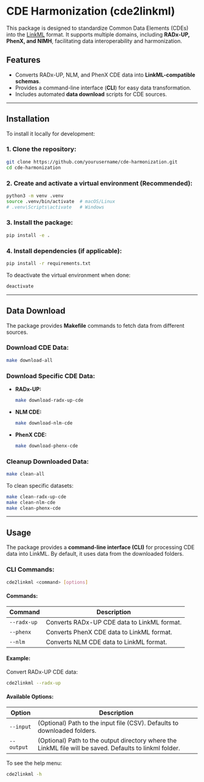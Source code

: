 # CDE Harmonization (cde2linkml)

This package is designed to standardize Common Data Elements (CDEs) into the [LinkML](https://linkml.io/) format. It supports multiple domains, including **RADx-UP, PhenX, and NIMH**, facilitating data interoperability and harmonization.

## Features

- Converts RADx-UP, NLM, and PhenX CDE data into **LinkML-compatible schemas**.
- Provides a command-line interface (**CLI**) for easy data transformation.
- Includes automated **data download** scripts for CDE sources.

---

## Installation

To install it locally for development:

### 1. Clone the repository:

```bash
git clone https://github.com/yourusername/cde-harmonization.git
cd cde-harmonization
```

### 2. Create and activate a virtual environment (Recommended):

```bash
python3 -m venv .venv
source .venv/bin/activate  # macOS/Linux
# .venv\Scripts\activate   # Windows
```

### 3. Install the package:

```bash
pip install -e .
```

### 4. Install dependencies (if applicable):

```bash
pip install -r requirements.txt
```

To deactivate the virtual environment when done:

```bash
deactivate
```

---

## Data Download

The package provides **Makefile** commands to fetch data from different sources.

### Download CDE Data:

```bash
make download-all
```

### Download Specific CDE Data:

- **RADx-UP:**
  ```bash
  make download-radx-up-cde
  ```
- **NLM CDE:**
  ```bash
  make download-nlm-cde
  ```
- **PhenX CDE:**
  ```bash
  make download-phenx-cde
  ```

### Cleanup Downloaded Data:

```bash
make clean-all
```

To clean specific datasets:

```bash
make clean-radx-up-cde
make clean-nlm-cde
make clean-phenx-cde
```

---

## Usage

The package provides a **command-line interface (CLI)** for processing CDE data into LinkML. By default, it uses data from the downloaded folders.

### CLI Commands:

```bash
cde2linkml <command> [options]
```

#### Commands:

| Command     | Description                                 |
| ----------- | ------------------------------------------- |
| `--radx-up` | Converts RADx-UP CDE data to LinkML format. |
| `--phenx`   | Converts PhenX CDE data to LinkML format.   |
| `--nlm`     | Converts NLM CDE data to LinkML format.     |

#### Example:

Convert RADx-UP CDE data:

```bash
cde2linkml --radx-up
```

#### Available Options:

| Option     | Description                                                                                             |
| ---------- |---------------------------------------------------------------------------------------------------------|
| `--input`  | (Optional) Path to the input file (CSV). Defaults to downloaded folders.                                |
| `--output` | (Optional) Path to the output directory where the LinkML file will be saved. Defaults to linkml folder. |

To see the help menu:

```bash
cde2linkml -h
```






